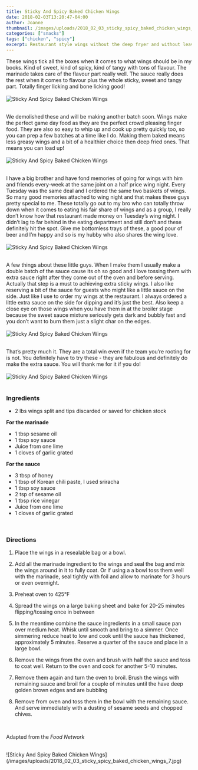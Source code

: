 ```yaml
---
title: Sticky And Spicy Baked Chicken Wings
date: 2018-02-03T13:20:47-04:00
author: Joanne
thumbnail: /images/uploads/2018_02_03_sticky_spicy_baked_chicken_wings_1.jpg
categories: ["snacks"]
tags: ["chicken", "spicy"]
excerpt: Restaurant style wings without the deep fryer and without leaving home
---
```


These wings tick all the boxes when it comes to what wings should be in my books. Kind of sweet, kind of spicy, kind of tangy with tons of flavour.  The marinade takes care of the flavour part really well. The sauce really does the rest when it comes to flavour plus the whole sticky, sweet and tangy part.  Totally finger licking and bone licking good!
<br>
<br>
![Sticky And Spicy Baked Chicken Wings](/images/uploads/2018_02_03_sticky_spicy_baked_chicken_wings_2.jpg)
<br>
<br>

We demolished these and will be making another batch soon. Wings make the perfect game day food as they are the perfect crowd pleasing finger food. They are also so easy to whip up and cook up pretty quickly too, so you can prep a few batches at a time like I do. Making them baked means less greasy wings  and a bit of a healthier choice then deep fried ones. That means you can load up!
<br>
<br>
![Sticky And Spicy Baked Chicken Wings](/images/uploads/2018_02_03_sticky_spicy_baked_chicken_wings_3.jpg)
<br>
<br>

I have a big brother and have fond memories of going for wings with him and friends every-week at the same joint on a half price wing night. Every Tuesday was the same deal and I ordered the same two baskets of wings. So many good memories attached to wing night and that makes these guys pretty special to me. These totally go out to my bro who can totally throw down when it comes to eating his fair share of wings and as a group, I really don’t know how that restaurant made money on Tuesday’s wing night. I didn’t lag to far behind in the eating department and still don’t and these definitely hit the spot. Give me bottomless trays of these, a good pour of beer and I’m happy and so is my hubby who also shares the wing love.
<br>
<br>
![Sticky And Spicy Baked Chicken Wings](/images/uploads/2018_02_03_sticky_spicy_baked_chicken_wings_4.jpg)
<br>
<br>

A few things about these little guys. When I make them I usually make a double batch of the sauce cause its oh so good and I love tossing them with extra sauce right after they come out of the oven and before serving. Actually that step is a must to achieving extra sticky wings. I also like reserving a bit of the sauce for guests who might like a little sauce on the side. Just like I use to order my wings at the restaurant. I always ordered a little extra sauce on the side for dipping and it’s just the best. Also keep a close eye on those wings when you have them in at the broiler stage because the sweet sauce mixture seriously gets dark and bubbly fast and you don’t want to burn them just a slight char on the edges.
<br>
<br>
![Sticky And Spicy Baked Chicken Wings](/images/uploads/2018_02_03_sticky_spicy_baked_chicken_wings_5.jpg)
<br>
<br>

That’s pretty much it. They are a total win even if the team you’re rooting for is not. You definitely have to try these - they are fabulous and definitely do make the extra sauce. You will thank me for it if you do!
<br>
<br>
![Sticky And Spicy Baked Chicken Wings](/images/uploads/2018_02_03_sticky_spicy_baked_chicken_wings_6.jpg)
<br>
<br>

### Ingredients

* 2 lbs wings split and tips discarded or saved for chicken stock

**For the marinade**

* 1 tbsp sesame oil
* 1 tbsp soy sauce
* Juice from one lime
* 1 cloves of garlic grated

**For the sauce**

* 3 tbsp of honey
* 1 tbsp of Korean chili paste, I used sriracha
* 1 tbsp soy sauce
* 2 tsp of sesame oil
* 1 tbsp rice vinegar
* Juice from one lime
* 1 cloves of garlic grated
<br>

### Directions

1. Place the wings in a resealable bag or a bowl.

1. Add all the marinade ingredient to the wings and seal the bag and mix the wings around in it to fully coat. Or if using a a bowl toss them well with the marinade, seal tightly with foil and allow to marinate for 3 hours or even overnight.

1. Preheat oven to 425&deg;F

1. Spread the wings on a large baking sheet and bake for 20-25 minutes flipping/tossing once in between

1. In the meantime combine the sauce ingredients in a small sauce pan over medium heat. Whisk until smooth and bring to a simmer.  Once simmering reduce heat to low and cook until the sauce has thickened, approximately 5 minutes.  Reserve a quarter of the sauce and place in a large bowl.

1. Remove the wings from the oven and brush with half the sauce and toss to coat well. Return to the oven and cook for another 5-10 minutes.

1. Remove them again and turn the oven to broil. Brush the wings with remaining sauce and broil for a couple of minutes until the have deep golden brown edges and are bubbling

1. Remove from oven and toss them in the bowl with the remaining sauce.  And serve immediately with a dusting of sesame seeds and chopped chives.
<br>

Adapted from the *Food Network*

<br>
![Sticky And Spicy Baked Chicken Wings](/images/uploads/2018_02_03_sticky_spicy_baked_chicken_wings_7.jpg)
